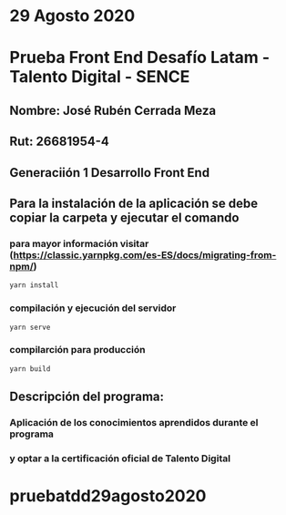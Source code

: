 # 29 Agosto 2020
# Prueba Front End Desafío Latam - Talento Digital - SENCE
## Nombre: José Rubén Cerrada Meza
## Rut:  26681954-4
## Generaciión 1 Desarrollo Front End

## Para la instalación de la aplicación se debe copiar la carpeta y ejecutar el comando
### para mayor información visitar (https://classic.yarnpkg.com/es-ES/docs/migrating-from-npm/)
```
yarn install
```

### compilación y ejecución del servidor 
```
yarn serve
```

### compilarción para producción 
```
yarn build
```

## Descripción del programa: 
### Aplicación de los conocimientos aprendidos durante el programa
### y optar a la certificación oficial de Talento Digital 


# pruebatdd29agosto2020
